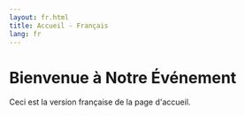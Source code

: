 ```yaml
---
layout: fr.html
title: Accueil - Français
lang: fr
---
```

# Bienvenue à Notre Événement
Ceci est la version française de la page d'accueil.
